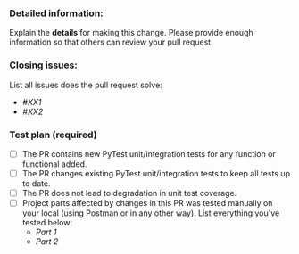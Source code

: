 <!-- IMPORTANT: Please do not create a Pull Request without creating an issue first. -->
<!-- You can skip this if you're fixing a typo or do any similar minor modifications -->

### Detailed information:

Explain the **details** for making this change. 
Please provide enough information so that others can review your pull request

<!-- Example: When "Adding a function to do X", explain why it is necessary to have a way to do X. -->

### Closing issues: 

List all issues does the pull request solve: 

- *#XX1*
- *#XX2*

<!-- Put `closes #XXXX` in your commit message to auto-close the issue that your PR fixes. -->

### Test plan (required)

<!-- Check all steps below and mark completed -->

- [ ] The PR contains new PyTest unit/integration tests for any function or functional added. 
- [ ] The PR changes existing PyTest unit/integration tests to keep all tests up to date.
- [ ] The PR does not lead to degradation in unit test coverage.
- [ ] Project parts affected by changes in this PR was tested manually on your local (using Postman or in any other way). List everything you've tested below:
  - *Part 1*
  - *Part 2*

<!-- Make sure tests pass on Circle CI. -->


